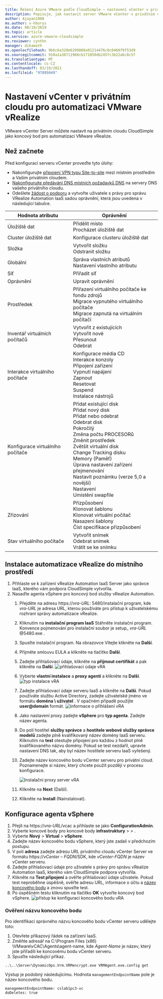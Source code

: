 ```yaml
---
title: Řešení Azure VMware podle CloudSimple – nastavení vCenter v privátním cloudu pro automatizaci vRealize
description: Popisuje, jak nastavit server VMware vCenter v privátním cloudu CloudSimple jako koncový bod pro automatizaci VMware vRealize.
author: Ajayan1008
ms.author: v-hborys
ms.date: 08/19/2019
ms.topic: article
ms.service: azure-vmware-cloudsimple
ms.reviewer: cynthn
manager: dikamath
ms.openlocfilehash: 9b6c6a320e6299808a91214476c8c0460f9f53d9
ms.sourcegitcommit: 910a1a38711966cb171050db245fc3b22abc8c5f
ms.translationtype: MT
ms.contentlocale: cs-CZ
ms.lasthandoff: 03/19/2021
ms.locfileid: "97895049"
---
```

# <a name="set-up-vcenter-on-your-private-cloud-for-vmware-vrealize-automation"></a>Nastavení vCenter v privátním cloudu pro automatizaci VMware vRealize

VMware vCenter Server můžete nastavit na privátním cloudu CloudSimple jako koncový bod pro automatizaci VMware vRealize.

## <a name="before-you-begin"></a>Než začnete

Před konfigurací serveru vCenter proveďte tyto úlohy:

* Nakonfigurujte [připojení VPN typu Site-to-site](vpn-gateway.md#set-up-a-site-to-site-vpn-gateway) mezi místním prostředím a Vaším privátním cloudem.
* [Nakonfigurujte předávání DNS místních požadavků DNS](on-premises-dns-setup.md) na servery DNS vašeho privátního cloudu.
* Odešlete [žádost o podporu](https://portal.azure.com/#blade/Microsoft_Azure_Support/HelpAndSupportBlade/newsupportrequest) a vytvořte uživatele s právy pro správu VRealize Automation IaaS sadou oprávnění, která jsou uvedena v následující tabulce.

| Hodnota atributu | Oprávnění |
------------ | ------------- |  
| Úložiště dat |  Přidělit místo <br> Procházet úložiště dat |
| Cluster úložiště dat | Konfigurace clusteru úložiště dat |
| Složka | Vytvořit složku <br>Odstranit složku |
| Globální |  Správa vlastních atributů<br>Nastavení vlastního atributu |
| Síť | Přiřadit síť |
| Oprávnění | Upravit oprávnění |
| Prostředek | Přiřazení virtuálního počítače ke fondu zdrojů<br>Migrace vypnutého virtuálního počítače<br>Migrace zapnutá na virtuálním počítači |
| Inventář virtuálních počítačů |  Vytvořit z existujících<br>Vytvořit nové<br>Přesunout<br>Odebrat | 
| Interakce virtuálního počítače |  Konfigurace média CD<br>Interakce konzoly<br>Připojení zařízení<br>Vypnutí napájení<br>Zapnout<br>Resetovat<br>Suspend<br>Instalace nástrojů | 
| Konfigurace virtuálního počítače |  Přidat existující disk<br>Přidat nový disk<br>Přidat nebo odebrat<br>Odebrat disk<br>Pokročilý<br>Změna počtu PROCESORů<br>Změnit prostředek<br>Zvětšit virtuální disk<br>Change Tracking disku<br>Memory (Paměť)<br>Úprava nastavení zařízení<br>přejmenování<br>Nastavit poznámku (verze 5,0 a novější)<br>Nastavení<br>Umístění swapfile |
| Zřizování |  Přizpůsobení<br>Klonovat šablonu<br>Klonovat virtuální počítač<br>Nasazení šablony<br>Číst specifikace přizpůsobení |
| Stav virtuálního počítače | Vytvořit snímek<br>Odebrat snímek<br>Vrátit se ke snímku |

## <a name="install-vrealize-automation-in-your-on-premises-environment"></a>Instalace automatizace vRealize do místního prostředí

1. Přihlaste se k zařízení vRealize Automation IaaS Server jako správce IaaS, kterého vám podpora CloudSimple vytvořila.
2. Nasaďte agenta vSphere pro koncový bod služby vRealize Automation.
    1. Přejděte na adresu https://*vra-URL*: 5480/instalační program, kde *vra-URL* je adresa URL, kterou používáte pro přístup k uživatelskému rozhraní správy automatizace vRealize.
    2. Kliknutím na **instalační program IaaS** Stáhněte instalační program.<br>
    Konvence pojmenování pro instalační soubor je setup_ *vra-URL* @5480.exe .
    3. Spusťte instalační program. Na obrazovce Vítejte klikněte na **Další**.
    4. Přijměte smlouvu EULA a klikněte na tlačítko **Další**.
    5. Zadejte přihlašovací údaje, klikněte na **přijmout certifikát** a pak klikněte na **Další**.
    ![přihlašovací údaje vRA](media/configure-vra-endpoint-login.png)
    6. Vyberte **vlastní instalace** a **proxy agenti** a klikněte na **Další**.
    ![typ instalace vRA](media/configure-vra-endpoint-install-type.png)
    7. Zadejte přihlašovací údaje serveru IaaS a klikněte na **Další**. Pokud používáte službu Active Directory, zadejte uživatelské jméno ve formátu **doména \ uživatel** . V opačném případě použijte **user@domain** formát.
    ![informace o přihlášení vRA](media/configure-vra-endpoint-account.png)
    8. Jako nastavení proxy zadejte **vSphere** pro **typ agenta**. Zadejte název agenta.
    9. Do polí hostitel **služby správce** a **hostitele webové služby správce modelů** zadejte plně kvalifikovaný název domény IaaS serveru. Kliknutím na **test** otestujte připojení pro každou z hodnot plně kvalifikovaného názvu domény. Pokud se test nezdařil, upravte nastavení DNS tak, aby byl název hostitele serveru IaaS vyřešený.
    10. Zadejte název koncového bodu vCenter serveru pro privátní cloud. Poznamenejte si název, který chcete použít později v procesu konfigurace.

        ![Instalační proxy server vRA](media/configure-vra-endpoint-proxy.png)

    11. Klikněte na **Next** (Další).
    12. Klikněte na **Install** (Nainstalovat).

## <a name="configure-the-vsphere-agent"></a>Konfigurace agenta vSphere

1. Přejít na https://*vra-URL*/vcac a přihlaste se jako **ConfigurationAdmin**.
2. Vyberte koncové body pro koncové body **infrastruktury**  >    >  .
3. Vyberte **Nový**  >  **Virtual**  >  **vSphere**.
4. Zadejte název koncového bodu vSphere, který jste zadali v předchozím postupu.
5. V poli **adresa** zadejte adresu URL privátního cloudu vCenter Server ve formátu https://*vCenter – FQDN*/SDK, kde *vCenter-FQDN* je název vCenter serveru.
6. Zadejte přihlašovací údaje pro uživatele s právy pro správu vRealize Automation IaaS, kterého vám CloudSimple podpora vytvořila.
7. Klikněte na **Test připojení** a ověřte přihlašovací údaje uživatele. Pokud test neproběhne úspěšně, ověřte adresu URL, informace o účtu a [název koncového bodu](#verify-the-endpoint-name) a znovu spusťte test.
8. Po úspěšném testu kliknutím na tlačítko **OK** vytvořte koncový bod vSphere.
    ![přístup ke konfiguraci koncového bodu vRA](media/configure-vra-endpoint-vra-edit.png)

### <a name="verify-the-endpoint-name"></a>Ověření názvu koncového bodu

Pro identifikaci správného názvu koncového bodu vCenter serveru udělejte toto:

1. Otevřete příkazový řádek na zařízení IaaS.
2. Změňte adresář na C:\Program Files (x86) \VMware\vCAC\Agents\agent-name, kde *Agent-Name* je název, který jste přiřadili ke koncovému bodu vCenter serveru.
3. Spusťte následující příkaz.

```
..\..\Server\DynamicOps.Vrm.VRMencrypt.exe VRMAgent.exe.config get
```

Výstup je podobný následujícímu. Hodnota `managementEndpointName` pole je název koncového bodu.

```
managementEndpointName: cslab1pc3-vc
doDeletes: true
```
